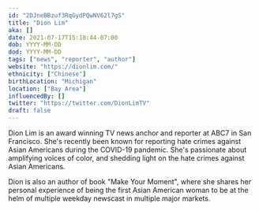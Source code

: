 ```yaml
---
id: "2DJneBBzuf3RqGydPQwNV62l7gS"
title: "Dion Lim"
aka: []
date: 2021-07-17T15:18:44-07:00
dob: YYYY-MM-DD
dod: YYYY-MM-DD
tags: ["news", "reporter", "author"]
website: "https://dionlim.com/"
ethnicity: ["Chinese"]
birthLocation: "Michigan"
location: ["Bay Area"]
influencedBy: []
twitter: "https://twitter.com/DionLimTV"
draft: false
---
```


Dion Lim is an award winning TV news anchor and reporter at ABC7 in San
Francisco. She's recently been known for reporting hate crimes against Asian
Americans during the COVID-19 pandemic. She's passionate about amplifying voices
of color, and shedding light on the hate crimes against Asian Americans.

Dion is also an author of book "Make Your Moment", where she shares her personal
experience of being the first Asian American woman to be at the helm of multiple
weekday newscast in multiple major markets.
